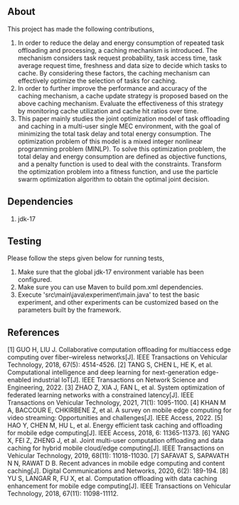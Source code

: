 About
-----

This project has made the following contributions,
1. In order to reduce the delay and energy consumption of repeated task offloading and processing, a caching mechanism is introduced. The mechanism considers task request probability, task access time, task average request time, freshness and data size to decide which tasks to cache. By considering these factors, the caching mechanism can effectively optimize the selection of tasks for caching.
2. In order to further improve the performance and accuracy of the caching mechanism, a cache update strategy is proposed based on the above caching mechanism. Evaluate the effectiveness of this strategy by monitoring cache utilization and cache hit ratios over time.
3. This paper mainly studies the joint optimization model of task offloading and caching in a multi-user single MEC environment, with the goal of minimizing the total task delay and total energy consumption. The optimization problem of this model is a mixed integer nonlinear programming problem (MINLP). To solve this optimization problem, the total delay and energy consumption are defined as objective functions, and a penalty function is used to deal with the constraints. Transform the optimization problem into a fitness function, and use the particle swarm optimization algorithm to obtain the optimal joint decision.

Dependencies
------------

1. jdk-17

Testing
-------

Please follow the steps given below for running tests,

1. Make sure that the global jdk-17 environment variable has been configured.
2. Make sure you can use Maven to build pom.xml dependencies.
3. Execute 'src\main\java\experiment\main.java' to test the basic experiment, and other experiments can be customized based on the parameters built by the framework.

References
----------
[1]	GUO H, LIU J. Collaborative computation offloading for multiaccess edge computing over fiber–wireless networks[J]. IEEE Transactions on Vehicular Technology, 2018, 67(5): 4514-4526.
[2]	TANG S, CHEN L, HE K, et al. Computational intelligence and deep learning for next-generation edge-enabled industrial IoT[J]. IEEE Transactions on Network Science and Engineering, 2022.
[3]	ZHAO Z, XIA J, FAN L, et al. System optimization of federated learning networks with a constrained latency[J]. IEEE Transactions on Vehicular Technology, 2021, 71(1): 1095-1100.
[4]	KHAN M A, BACCOUR E, CHKIRBENE Z, et al. A survey on mobile edge computing for video streaming: Opportunities and challenges[J]. IEEE Access, 2022.
[5]	HAO Y, CHEN M, HU L, et al. Energy efficient task caching and offloading for mobile edge computing[J]. IEEE Access, 2018, 6: 11365-11373.
[6]	YANG X, FEI Z, ZHENG J, et al. Joint multi-user computation offloading and data caching for hybrid mobile cloud/edge computing[J]. IEEE Transactions on Vehicular Technology, 2019, 68(11): 11018-11030.
[7]	SAFAVAT S, SAPAVATH N N, RAWAT D B. Recent advances in mobile edge computing and content caching[J]. Digital Communications and Networks, 2020, 6(2): 189-194.
[8]	YU S, LANGAR R, FU X, et al. Computation offloading with data caching enhancement for mobile edge computing[J]. IEEE Transactions on Vehicular Technology, 2018, 67(11): 11098-11112.